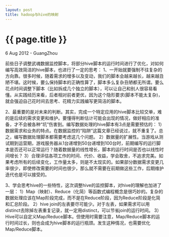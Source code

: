 ```yaml
---
layout: post
title: hadoop与hive的映射
---
```


 {{ page.title }}
================
<p class="meta">6 Aug 2012 - GuangZhou</p>

 前些日子调整武魂数据监控脚本，将部分hive脚本的运行时间进行了优化，对如何编写高效简洁的hive脚本，也进行了一定的思考：
1、一开始就要强制不往复杂的方向靠。很多时候，随着需求的增多以及变动，我们的脚本会越来越长，越来越丑陋不堪。这时候，要么保持脚本的正确性算了，脚本多么复杂丑陋都无所谓。要么花点时间调整下脚本（比如拆成几个独立的脚本），可以让自己和别人很容易看懂。从实践经历来看，后者相对前者更优，因为这个隐形要求(脚本不能太复杂)，就会强迫自己花时间去思考、花精力实践编写更简洁的脚本。

2、最重要的是对未来的判断。其实，完成一个特定应用的hive脚本比较交单，难的是后续的需求变更和维护。要懂得判断估计可能会出现的情况，做好相应的准备，才不会被各种“坑”伤害到。编写数据处理的hive脚本有3点是需要预估的：
   1）数据需求和业务的特点。在数据监控的“陷阱”这篇文章已经说过，就不重复了。总之，编写数据处理脚本都需要考虑这几个问题。
   2）数据量的扩展性。当游戏从测试期到运营期，游戏服务器从1台递增到50台递增到100台时，前期编写的运行脚本是否还可以正常运行？随着数据量的线性增长，脚本的运行时间是否也以线性时间增长？
   3）合理评估各项工作的时间、代价、收益，学会取舍，不追求完美。如果考虑所有的后续变化，工作量太多，则是不太现实的。如果部分数据需求变更几率很少，即使修改需要的时间也很少，那么就不需要在前期做这些工作，后期维护迭代也是可以接受的。

3、学会思考hive的一些特性，这次调整hive的监控脚本，对hive的理解也加进了一层：
   1）Map（映射）、Reduce（化简）等函数式编程概念是很巧妙的。复杂的数据处理应该在Map阶段完成，而不是在Reduce阶段，因为Reduce阶段是化简和汇总阶段。
   2）hive join的左表要尽可能少。对于左表，如果需求可以用distinct去除掉左表重复记录，就一定用distinct，可以节省join的运行时间。
   3）Hive可以自定义Map/Reduce脚本。但使用时需要注意，Map/Reduce脚本的运行时间过长，则也会成为hive脚本的运行瓶颈。发生这种情况，也需要优化Map/Reduce脚本。
